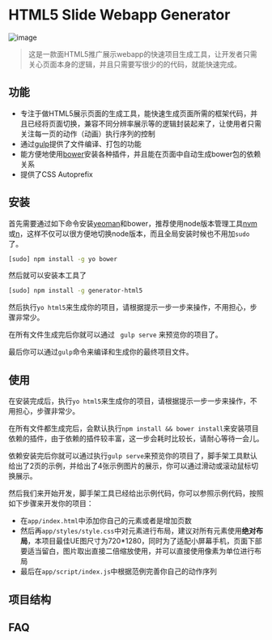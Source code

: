 # HTML5 Slide Webapp Generator
![image](https://badge.fury.io/js/generator-html5.svg)
> 这是一款面HTML5推广展示webapp的快速项目生成工具，让开发者只需关心页面本身的逻辑，并且只需要写很少的的代码，就能快速完成。

## 功能

* 专注于做HTML5展示页面的生成工具，能快速生成页面所需的框架代码，并且已经将页面切换，兼容不同分辨率展示等的逻辑封装起来了，让使用者只需关注每一页的动作（动画）执行序列的控制
* 通过[gulp](http://gulpjs.com)提供了文件编译、打包的功能
* 能方便地使用[bower](http://bower.io)安装各种插件，并且能在页面中自动生成bower包的依赖关系
* 提供了CSS Autoprefix

## 安装

首先需要通过如下命令安装[yeoman](http://yeoman.io/)和bower，推荐使用node版本管理工具[nvm](https://github.com/creationix/nvm)或[n](https://github.com/tj/n)，这样不仅可以很方便地切换node版本，而且全局安装时候也不用加``sudo``了。

```bash
[sudo] npm install -g yo bower
```

然后就可以安装本工具了

```bash
[sudo] npm install -g generator-html5
```

然后执行``yo html5``来生成你的项目，请根据提示一步一步来操作，不用担心，步骤非常少。

在所有文件生成完后你就可以通过 `` gulp serve`` 来预览你的项目了。

最后你可以通过``gulp``命令来编译和生成你的最终项目文件。

## 使用

在安装完成后，执行``yo html5``来生成你的项目，请根据提示一步一步来操作，不用担心，步骤非常少。

在所有文件都生成完后，会默认执行``npm install && bower install``来安装项目依赖的插件，由于依赖的插件较丰富，这一步会耗时比较长，请耐心等待一会儿。

依赖安装完后你就可以通过执行``gulp serve``来预览你的项目了，脚手架工具默认给出了2页的示例，并给出了4张示例图片的展示，你可以通过滑动或滚动鼠标切换展示。

然后我们来开始开发，脚手架工具已经给出示例代码，你可以参照示例代码，按照如下步骤来开发你的项目：

* 在``app/index.html``中添加你自己的元素或者是增加页数
* 然后再``app/styles/style.css``中对元素进行布局，建议对所有元素使用**绝对布局**，本项目最佳UE图尺寸为720*1280，同时为了适配小屏幕手机，页面下部要适当留白，图片取出直接二倍缩放使用，并可以直接使用像素为单位进行布局
* 最后在``app/script/index.js``中根据范例完善你自己的动作序列

## 项目结构

## FAQ

